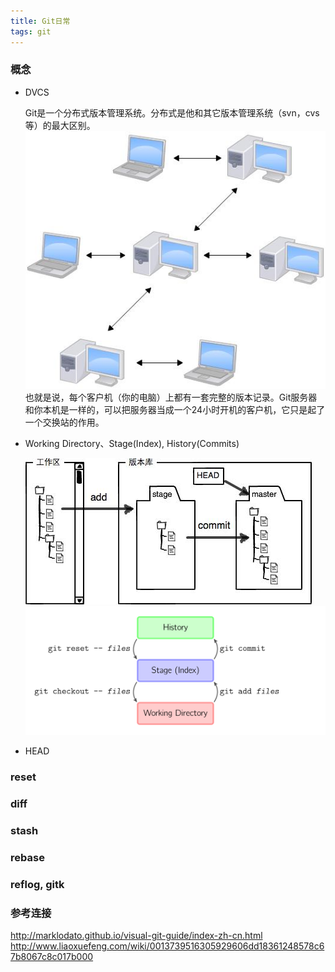 ```yaml
---
title: Git日常
tags: git
---
```

### 概念
- DVCS
    
    Git是一个分布式版本管理系统。分布式是他和其它版本管理系统（svn，cvs等）的最大区别。
    ![dcvs](../images/git/dvcs.jpeg)
    也就是说，每个客户机（你的电脑）上都有一套完整的版本记录。Git服务器和你本机是一样的，可以把服务器当成一个24小时开机的客户机，它只是起了一个交换站的作用。

- Working Directory、Stage(Index), History(Commits)
    
    ![stage](../images/git/stage.jpeg)
    ![stage flow](../images/git/stage-flow.svg)

- HEAD

### reset

### diff

### stash

### rebase

### reflog, gitk


### 参考连接

http://marklodato.github.io/visual-git-guide/index-zh-cn.html
http://www.liaoxuefeng.com/wiki/0013739516305929606dd18361248578c67b8067c8c017b000